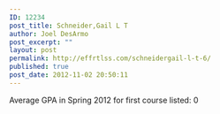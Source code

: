 ```yaml
---
ID: 12234
post_title: Schneider,Gail L T
author: Joel DesArmo
post_excerpt: ""
layout: post
permalink: http://effrtlss.com/schneidergail-l-t-6/
published: true
post_date: 2012-11-02 20:50:11
---
```

<p>Average GPA in Spring 2012 for first course listed: 0</p>